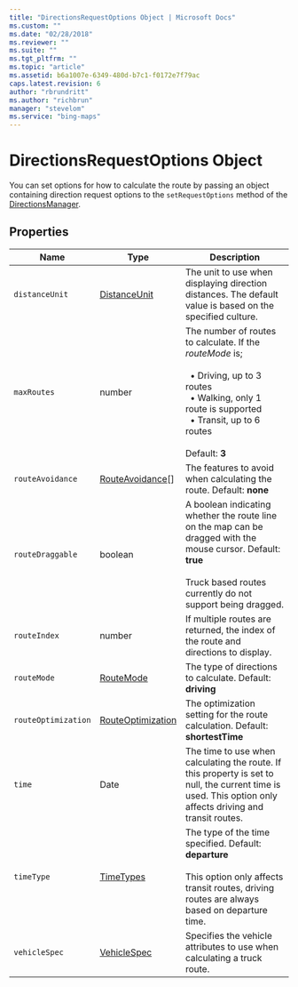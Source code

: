 ```yaml
---
title: "DirectionsRequestOptions Object | Microsoft Docs"
ms.custom: ""
ms.date: "02/28/2018"
ms.reviewer: ""
ms.suite: ""
ms.tgt_pltfrm: ""
ms.topic: "article"
ms.assetid: b6a1007e-6349-480d-b7c1-f0172e7f79ac
caps.latest.revision: 6
author: "rbrundritt"
ms.author: "richbrun"
manager: "stevelom"
ms.service: "bing-maps"
---
```

# DirectionsRequestOptions Object
You can set options for how to calculate the route by passing an object containing direction request options to the `setRequestOptions` method of the [DirectionsManager](directionsmanager-class.md). 

## Properties

| Name                | Type               | Description                          |
|---------------------|--------------------|--------------------------------------|
| `distanceUnit`      | [DistanceUnit](distanceunit-enumeration.md)  | The unit to use when displaying direction distances. The default value is based on the specified culture.            |
| `maxRoutes`         | number             | The number of routes to calculate. If the *routeMode* is; <br/><br/>&nbsp; •	Driving, up to 3 routes<br/>&nbsp; •	Walking, only 1 route is supported<br/>&nbsp; •	Transit, up to 6 routes <br/><br/>Default: **3**  |
| `routeAvoidance`    | [RouteAvoidance](../v8-web-control/routeavoidance-enumeration.md)\[\] | The features to avoid when calculating the route. Default: **none**                |
| `routeDraggable`    | boolean            | A boolean indicating whether the route line on the map can be dragged with the mouse cursor. Default: **true**<br/><br/>Truck based routes currently do not support being dragged.     |
| `routeIndex`        | number             | If multiple routes are returned, the index of the route and directions to display. |
| `routeMode`         | [RouteMode](routemode-enumeration.md) | The type of directions to calculate. Default: **driving**                          |
| `routeOptimization` | [RouteOptimization](routeoptimization-enumeration.md)  | The optimization setting for the route calculation. Default: **shortestTime**      |
| `time`              | Date               | The time to use when calculating the route. If this property is set to null, the current time is used. This option only affects driving and transit routes. |
| `timeType`          | [TimeTypes](timetypes-enumeration.md) | The type of the time specified. Default: **departure**<br/><br/>This option only affects transit routes, driving routes are always based on departure time.                    |
| `vehicleSpec` | [VehicleSpec](vehiclespec-object.md) | Specifies the vehicle attributes to use when calculating a truck route. |